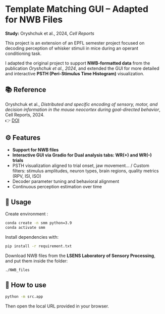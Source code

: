 

# Template Matching GUI – Adapted for NWB Files

**Study:** Oryshchuk et al., 2024, *Cell Reports*

This project is an extension of an EPFL semester project focused on decoding perception of whisker stimuli in mice during an operant conditioning task.

I adapted the original project to support **NWB-formatted data** from the publication *Oryshchuk et al., 2024*, and extended the GUI for more detailed and interactive **PSTH (Peri-Stimulus Time Histogram)** visualization.

## 📚 Reference

Oryshchuk et al., *Distributed and specific encoding of sensory, motor, and decision information in the mouse neocortex during goal-directed behavior*, Cell Reports, 2024.  
👉 [DOI](https://doi.org/10.1016/j.celrep.2023.113618)


## ⚙️ Features

* **Support for NWB files**
* **Interactive GUI via Gradio for Dual analysis tabs: WR(+) and WR(–) trials**
* PSTH visualization aligned to trial onset, jaw movement... / Custom filters: stimulus amplitudes, neuron types, brain regions, quality metrics (RPV, ISI, ISO)
* Decoder parameter tuning and behavioral alignment
* Continuous perception estimation over time


## 🚀 Usage

Create environment :
```bash
conda create -n smm python=3.9
conda activate smm
```

Install dependencies with:
```bash
pip install -r requirement.txt
```

Download NWB files from the **LSENS Laboratory of Sensory Processing**, and put them inside the folder:

```
./NWB_files
```

## 🧩 How to use

```bash
python -m src.app
```

Then open the local URL provided in your browser.





